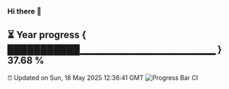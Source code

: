 ### Hi there 👋
⏳ Year progress { ███████████▁▁▁▁▁▁▁▁▁▁▁▁▁▁▁▁▁▁▁ } 37.68 %
---
⏰ Updated on Sun, 18 May 2025 12:36:41 GMT
![Progress Bar CI](https://github.com/liununu/liununu/workflows/Progress%20Bar%20CI/badge.svg)
